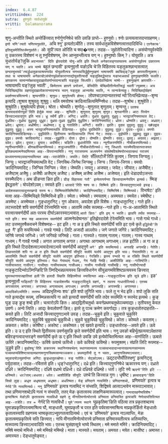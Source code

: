 ```yaml
---
index:  6.4.87
vrittiindex:  224
sutra:  हुश्नुवोः सार्वधातुके
vritti:  balamanorama 
---
```


शृणु-अन्तीति स्थिते अन्तेर्ङित्त्वात् श्नोर्गुणनिषेधे सति उवङि प्राप्ते-- हुश्नुवोः। श्नोः प्रत्ययत्वात्तदन्तग्रहणम्। `इणो यणि'त्यतो यणित्यनुवर्तते, `अचि श्नु' इत्यतोऽचीति। तस्य सार्वधातुकविशेषणत्वात्तदादिविधिः। `एरनेकाचः' इतिसूत्रमेरितिवर्जमनुवर्तते। `ओः सुपी'त्यत ओरिति च षष्ठ�न्तम्। तदाह-- जुहोतेरित्यादिना। असंयोगपूर्वस्येति तु उकारस्य विशेषणं न तु श्नुविशेषणम्, तेन आप्नुवन्तीत्यत्र यण् न। हुश्नुश्वोः किम् ?। योयुवति। अत्र युधातोर्यङ्?लुकि `अदभ्यस्ता' दिति झेरदादेशे योयु-अति इति स्थिते अनेकाजङ्गावयवस्य असंयोगपूर्वस्य उकारस्य यण् न भवति। अत्र भाष्ये `बहुलं छन्दसी' इत्यनुवृत्तौ यङोऽचि चे'ति विहितस्य यङ्लुकश्छान्दसत्वात् `छन्दस्युभयथे'त्यार्द्धधातुकत्वाश्रयणादेव योयुवतीत्यत्र यणभावसिद्धेर्हुश्नुग्रहणं भाषायमपि क्वचिद्यङ्?लुकं ज्ञापयतीत्युक्तम्। तथा च भाषायामपि अनेकाचोऽसंयोगपूर्वकोकारान्ताद्योयुवतीत्यादौ यङ्लुक्सिद्धेस्तत्र यङाभाअवार्थं हुश्नुग्रहणमिति फलति। ज्ञापकस्य सामान्यपेक्षत्वादुदाह्मतोवर्णान्तादन्यत्रापि यङ्लुक् सिध्यति। एतदेवाभिप्रेत्य भाष्ये-- हुशनुग्रहणं ज्ञापयति--`भाषायामपि यङ्?लुक् भवती' , `किमेतस्य ज्ञापने प्रयोजनं, बेभिदीति चेच्छिदीतीत्येतत्सिद्धं भवती'त्युक्तम्। अत्र भिदिच्छिद्योरेव ग्रहणादुदाह्मतोकारान्तादन्यत्र भवन् यङ्लुक् आभ्यामेव भवति, न त्वन्यत्रेत्याहुः। भिदिच्छिद्योर्ग्रहणं प्रदर्शनमात्रमित्यन्ये। शृण्वन्तीति। शृणुथः। शृणुतेत्यपि ज्ञेयम्। `लोपश्चाऽस्यान्यतरस्यां म्वो'रित्यभिप्रेत्याह--शृण्व इत्यादि।शुश्राव शुश्रुवतुः शुश्रुवुः। थलि वमयोश्च क्रादित्वान्नित्यमिण्निषेधः। तदाह--शुश्रोथ। शुश्रुवेति। शुश्रुवेति। शुश्रुमेत्यपि ज्ञेयम्। श्रोता। श्रोष्यति। शृणोतु--शृणुतात् शृणुताम्। शृण्वन्तु। `उतश्च प्रत्ययादसंयोगपूर्वा'दिति हेर्लुकं मत्वा आह-- शृण्विति। शृणुतात् शृणुतम् शृणुत। शृणवानीति। आटः पित्त्वेन ङित्त्वाऽभावाद्गुण इति भावः। ध्रु स्थैर्ये इति। अनिट्। ध्रवति। दुध्राव दुध्रुवतुः दुध्रुवुः। भारद्वाजनियमात्थल वेट्। दुध्रविथ--दुध्रोथ दुध्रुवथुः धुध्रुव। दुध्राव-दुध्रव दुध्रुविव दुध्रुविम। क्रादिनियमादिट्। ध्रोता। ध्रोष्यति। ध्रवतु। अध्रवत्। ध्रवेत्। ध्रूयात्। अध्रौषीत्। अध्रोष्यत्। दु द्रु गताविति। अनिटौ। दवति। द्रवति। दुदाव दुदुवतुः दुदुवुः। द#उद्राव दुद्रुवतुः दुद्रुवुः। अस्य भारद्वाजनियमात्थलि वेडित्याह-- दुदोध दुदविथेति। दुदुवथुः दुदुव। दुदाव--दुदव। वमयोः क्रादिनियमादिडित्याह-- दुदुविवेति। द्वितीयस्य क्रादित्वात्थलि नित्यं नेट्। तदाह-- दुद्रोथेति। दुद्रुवथुः दुद्रुव। दुद्राव- दुद्रव। वमयोः क्रादित्वानेट्। तदाह--दुद्रुवेति। दोता। द्रोता। दोष्यति। द्रोष्यति। दवतु। द्रवतु। अदवत्। अद्रवत्। दवेत्। द्रवेत्। दूयात्। द्रूयात्। अदौषीत्। चङिति। द्रुधातोरिति भावः। न्यूनीकरणमिति। नीचीकरणमित्यर्थः। न्यूनीभवनमिति। क्षीणबलीभवनमित्यर्थः। शत्रूञ्जयतीति। नीचीकरोतीत्यर्थः। ननु जिधातोः परस्मैपदित्वात्पराजयत इतिकथमात्मनेपदमित्यत आह--विपराभ्यामिति। ननु पराजयस्य अध्ययनेन संश्लेषविश्लेषयोरभावात्कथं पराजयं प्रत्ध्ययनस्याऽपादानत्वमित्यत आह--पराजेरिति। जयति। लिटि `सँल्लिटोर्जे'रिति कुत्वम्। जिगाय जिग्यतुः। जिग्युः। भारद्वाजनियमात्थलि वेट्। जिगयिथ-जिगेथ जिग्यथुः। जिग्य। जिगाय-जिगय। वमयोः क्रादिनियमादिट्। जिग्यिव जिग्यिम। जेता। जेष्यति। जयतु। अजयत्। जयेत्। जीयात्। अजैषीत्। अजैष्टाम् अजैषुः। अजैषीः अजैष्टम् अजैष्ट। अजैषम् अजैष्व अजैष्म। अजेष्यत्। इति धेडादयोऽजन्ताः परस्मैपदिनः। अथ डीङन्ता ङित इति। `डीङ् विहायसा गतौ' इत्येतत्पर्यन्ता ङित्त्वादात्मनेपदिन इत्यर्थः। `ष्मिङ् ईषद्धसने'। षोपदेशोऽयम्। स्मयते इति। `धात्वादे'रिति षश्य सः। सिष्मिये इति। कित्त्वाद्गुणाऽभावे इयङ्। आदेशसकारत्वादुत्तरखण्डे सस्य षः। सिष्मियातेसिष्मियिरे। क्रादिनियमादिट्। सिष्मियिषे। सिष्मियाथे। `विभाषेटः' इति मत्वा आह--सिष्मियिढ्वे सिष्मियिध्वे इति। स्मेता। स्मेष्यते। स्मयताम्। अस्मयत। स्मयेत। स्मेषीष्ट। अस्मेष्ट। अस्मेष्यत। गुङ्धातुरनिट्। गुण ओकारः, अवादेश इति विशेषः। गाङ्धातुरनिट्। गाते इति। लटस्तादेशे शपि सवर्णदीर्घे टेरेत्त्वमिति भावः। आतामि तथैव रूपमाह--गाते इति। गा-अ-आतामिति स्थिते परत्वात्सवर्णदीर्घे अतः परस्य दीर्घाऽकारस्याऽभावात् `आतो ङितः' इति इय् न भवति। झावपि तथैव रूपमाह--गाते इति। शपा सह आकारस्य सवर्णदीर्घे `आत्मनेपदेष्वनतः' इतिझेरदादेशे टेरेत्वमिति भावः। गासे गाथे गाध्वे। लट उत्तमपुरुषैकवचने विशेषमाह-- इट इति। गा अ इ इति स्थिते सवर्णदीर्घे सति इट एत्वे कृते `वृद्धिरेची'ति वृद्धौ `गै' इति रूपमित्यर्थः। गावहे गामहे। लिटि अजादौ आल्लोपः। जगे जगाते जगिरे। क्रादिनियमादिट्। जगिषे जगाथे जगिध्वे। जगे जगिवहे जगिमहे। गाता। गास्यते। गाताम् गाताम्। गाताम्। गास्व गाथाम् गाध्वम्। गै गावहै गामहै। अगात अगाताम् अगात। अगाथाः आगाथाम् अगाध्वम्। लङ इटीति। अ गा अ इ इति स्थिते टिदादेशत्वाऽभावादेत्त्वाऽभावे सवर्णदीर्घे आद्गुणे `अगे' इति रूपमित्यर्थः। अगावहि अगामहि। गेतेति। लिङस्तादेशे शपि गा अ त इति स्थिते सवर्णदीर्घे सीयुटि सलोपे यलोपे आद्गुण इति भावः। गेयातामिति। गा अ आतामिति स्थिते सवर्णदीर्घे सीयुटि सलोपे आद्गुण इतिभावः। गेरन्निति। झस्य रन्भावे गा अ रन्निति स्थिते सवर्णदीर्घे सीयुटि सलोपे आद्गुण इतिभावः। गेथाः गेयाथाम् गेध्वम्, गेय गेवहि गेमहि। आशीर्लिङि आह--गासिष्टेति। गासीयास्तात् गासीरन्। गासीष्ठाः गासीयास्थाम् गासीध्वम्। गासीय गासीवहि गासीमहि। ननु गासीष्टेत्यादौ `गाङ्कुटादिभ्योऽञ्णिन्ङिदि'ति ञ्णिद्भिन्नप्रत्ययस्य ङित्त्वविधानेन सीयुडागमविशिष्टप्रत्ययस्य ङित्त्वात् `घुमास्थागापाजहातिसां हली'ति हलादौ क्ङिति विहितमीत्त्वं स्यादित्यत आह--गाङ्कुटादिभ्य इति सूत्रे इति। `इङ' इत्यनुवृत्तौ `गाङ्लिटी'ति विहितस्य गाङादेशस्यैव गाङ्कुटादिसूत्रे ग्रहणं, न तवस्य गाधातोरित्यर्थः। एतच्च अगासाताम् अगासत्। अगास्थाः अगासाथाम् अगाध्वम्। अगासि अगास्वहि। अगास्महि। अगास्यत। आदादिकोऽयमिति। ततश्च `अदिप्रभृतिभ्यः शपः' इति शपो लुगिति भावः। फले तु न भेद इति। शपो लुकि सति गाते इत्याद्येव रूपम्, तस्मिन्नसत्यपि गा अते इत्यादौ सवर्णदीर्घे सति तदेव रूपमिति न रूपभेद इत्यर्थः। कुङ् घुङ् उङ् ङुङ् शब्दे इति। चत्वारोऽपि ङितः। आद्यद्वितीचतुर्थाः कवर्गप्रथमचतुर्थपञ्चमाद्याः। तृतीयस्तु केवल उवर्णः। अन्ये त्विति। आद्यः केवलोवर्णो ङित्। इतरे तु पञ्च क्रमेण कवर्गाद्याः। तत्र कुङ्धातोरुदाहरति--कवते इति। लिटि अजादौ कित्त्वाद्गुणाऽभावे उवङ्। तदाह--चुकुवे इति। चुकुवाते चुकुविरे क्रादिनियमादिट्। चुकुविषे चुकुवाथे चुकुविध्वे। चुकुवे चुकुविवहे चुकुविमहे। कोता। कोष्यते। कवताम्। अकवत। कवेत। कोषीष्ट। अकोष्ट। अकोष्यत। एवं खवते इत्यादि। उङ्धातोराह--अवते इति। ऊवे इति। उ उ ए इति स्थिते द्वितीयस्य उवर्णसुवङि कृते सवर्णदीर्घे इति भावः। ननु उवङो बहिर्भूतप्रत्ययाऽपेक्षतया बहिरङ्गत्वादन्तरङ्गे सवर्णदीर्घे कृते ऊ ए इति स्थिते उवङि उवे इत्येवोचितमित्यत आह--वार्णादिति। ऊबाते ऊविरे।क्रादनियमादिट्- ऊविषे ऊवाथे ऊविध्वे। ऊवे ऊविवहे ऊविमहे। रूपमुक्तम्। संप्रति लिटि रूपमाह-- ञुङुवे इति। `कुहोश्चु'रिति ङकारस्य स्थानिनश्चर्भवन् स्थानसाम्यस्य पञ्चस्वभावादाभ्यान्तरप्रत्यत्नसाम्यस्य पञ्चस्वप्यविशिष्टत्वादल्पप्राणामनुनासिक्यसाम्याञ्ञकारः। प्रथमतृतीयौ तु न भवतः, आनुनासिक्याऽभावात्। च्युङादयोऽप्युवर्णान्ता अनिटः कुङ्धातुवज्ज्ञेयाः। रुङ् गतीति। सेट्कोऽयम्। `ऊद्द्टदन्तैर्यौतिरुक्ष्णु' इत्यनिट्सु पर्युदासात्। तदाह--रवितासे इति। धृङ्?धातुरनिट्। दध्रे इति। कित्त्वाद्गुणनिषेधे ऋकारस्य यण्। दध्राते दध्रिरे। क्रादिनियमादिट्। दध्रिषे दध्राथे दध्रिध्वे। दध्रे दध्रिवहे दध्रिमहे। धर्ता। लृटि स्ये `ऋदनो'रिति इटि --धरिष्यते। धर?ताम्।अधरत। धरेत। आशीर्लिङि सीयुटि `उश्चे'ति कित्त्वान्न गुणः। धृषीष्ट। `ह्रस्वादङ्गा'दिति सिचो लुक्। अधृत अधृषाताम् अधृषत। अधरिष्यत। मेङ् प्रणिदाने णत्वमिति। प्रणिदानशब्दे, `प्रणिमयते' इत्यत्र च `नेर्गदे'ति णत्वमित्यर्थः। ननु `प्रणिमयते' इत्यत्र णत्वमिदं न संभवति, शिद्विषये आत्वाऽभावेन मारूपाऽभावात्। तथा प्रणिमानशब्देऽपि णत्वं न संभवति, ततर् मेङः कृतात्वस्य लाक्षणिकमारूपत्वात्। `गामादाग्रहणेष्वविशेषः' इत्याश्रित्य मेङोऽपि कृतात्वस्य णत्वविधौ ग्रहणे तु मीनातिमनोत्योरात्त्वे प्रनिमाता प्रनिमास्ति इत्यत्रापि नेर्णत्वापत्तिरित्यत आह--तत्रेति। तत्र = `नेर्गदे'ति णत्वविधौ। `घुमे'त्यस्य स्थाने `घुप्रकृतिमा'ङिति पठित्वा तत्र प्रकृतशब्दस्य घुमाङप्रकृतिपरत्वमाश्रित्य घौ, माङ्धातौ, घुमाप्रकृतौ च परत इति पर्यवसानमाश्रित्य माप्रकृतेर्ङितो मेङ्धातोः कृतात्वस्यापि ग्रहणस्य भाष्यकृताऽभ्युपगतत्वादित्यर्थः। एवं च `प्रणिमयते' इत्यत्र नाऽव्याप्तिः, मेङः कृतात्वमाप्रकृतित्वे सति ङित्त्वात्। नापि मीनातमिनोत्योरात्त्वे प्रनिमाता प्रनिमास्यतीत्यत्र अतिव्याप्तिः, मारूपस्य ङित्त्वाऽभावादिति भावः। एतच्च घुसंज्ञासूत्रे भाष्ये स्थितम्। ममे ममाते ममिरे। क्रादिनियमादिट्। ममिषे ममाथे ममिध्वे। ममे ममिवहे ममिमहे। माता। मास्यते। मयताम्। अमयत। मयेत। मासीष्ट। अमास्त। अमास्यत। देङ्धातुमेङ्वत्।

